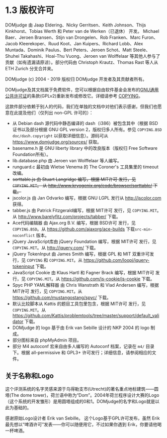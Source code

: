 # 1.3 版权许可

DOMjudge 由 Jaap Eldering、Nicky Gerritsen、Keith Johnson、Thijs Kinkhorst、Tobias Werth 和 Peter van de Werken（已退休） 开发。 Michael Baer、Jeroen Bransen、Stijn van Drongelen、Rob Franken、Marc Furon、Jacob Kleerekoper、Ruud Koot、Jan Kuipers、Richard Lobb、Alex Muntada、Dominik Paulus、Bert Peters、Jeroen Schot、Matt Steele、Shuhei Takahashi、Hoai-Thu Vuong、Jeroen van Wolffelaar 等其他人参与了贡献（如有遗漏请原谅）。部分代码由 Christoph Krautz、Thomas Rast 等人从 ETH Zurich 分支合并来。

DOMjudge (c) 2004 - 2019 版权归 DOMjudge 开发者及其贡献者所有。

DOMjudge及其文档属于免费软件，您可以根据自由软件基金会发布的[GNU通用公共许可证](http://www.gnu.org/copyleft/gpl.html)的条款(GPLv2)重新发布或修改它。详细请参考 [COPYING](https://github.com/DOMjudge/domjudge/blob/master/COPYING)。

这款件部分依赖于别人的代码，我们在单独的文档中对他们表示感谢，但我们也愿意在此提及他们（仅列出 non-GPL 许可的）：

* 从 Debian dash 源代码中静态编译的 dash（i386）被包含其中（根据 BSD 证书以及部分根据 GNU GPL version 2，版权归多人所有。参见 `COPYING.BSD doc/dash.copyright` 以获取详细信息）。源码可从 https://www.domjudge.org/sources/ 获取。
* basename.h 是 GNU liberty library 中的改良版本（版权归 Free Software Foundation所有）。
* lib.database.php 由 Jeroen van Wolffelaar 等人编写。
* runguard.c 最初由 Wietse Venema 的 The Coroner's 工具集里的 timeout 改编。
* ~~sorttable.js 由 Stuart Langridge 编写，根据 MIT许可 发行，见 `COPYING.MIT`。 从 http://www.kryogenix.org/code/browser/sorttable/ 下载。~~
* jscolor.js 由 Jan Odvarko 编写，根据 GNU LGPL 发行从 <http://jscolor.com> 获得。
* tabber.js 由 Patrick Fitzgerald编写，根据 MIT许可 发行，见 `COPYING.MIT`。从 <http://www.barelyfitz.com/projects/tabber/> 下载。
* Ace代码编辑器 由 Ajax.org B.V. 编写，根据 BSD许可 发行，见 `COPYING.BSD`。从 <https://github.com/ajaxorg/ace-builds> 下载`src-min-noconflict` 版本。
* jQuery JavaScript库由 jQuery Foundation 编写，根据 MIT许可 发行，见 `COPYING.MIT`。从 <http://jquery.com/> 下载。
* jQuery TokenInput 由 James Smith 编写，根据 GPL 和 MIT 双重许可发行，见 `COPYING` 和 `COPYING.MIT`。从 <https://github.com/loopj/jquery-tokeninput> 下载。
* JavaScript Cookie 由 Klaus Hartl 和 Fagner Brack 编写，根据 MIT许可 发行，见 `COPYING.MIT`。从 <https://github.com/js-cookie/js-cookie> 下载。
* Spyc PHP YAML解释器 由 Chris Wanstrath 和 Vlad Andersen 编写，根据 MIT许可 发行，见 `COPYING.MIT`。从 <https://github.com/mustangostang/spyc/> 下载。
* 默认比较脚本从 Kattis 的题目工具包里包含，根据 MIT许可 发行，见 `COPYING.MIT`。从 <https://github.com/Kattis/problemtools/tree/master/support/default_validator> 下载。
* DOMjudge 的 logo 基于由 Erik van Sebille 设计的 NKP 2004 的 logo 制成。
* 部分图标来自 phpMyAdmin 项目。
* 部分 M4 autoconf 宏来自由多人编写的 Autoconf 档案，记录在 `m4/` 目录下。根据 all-permissive 和 GPL3+ 许可发行；详细信息，请参阅相应的文件。

## 关于名称和Logo

这个评测系统的名字灵感来源于乌得勒支市(Utrecht)的著名重点地标建筑——圆塔(The dome tower)，荷兰语中称为“Dom”。2004年荷兰程序设计大赛的Logo（这个系统的开发雏形）是用圆塔组成的0和1。DOMjudge的名字和Logo就是以此为基础的。

感谢原始Logo设计者 Erik van Sebille。 这个Logo基于GPL许可发布，虽然 Erik 最先想以“啤酒许可”发表——你可以随便用它，不过如果你遇到 Erik，你要请他喝一杯啤酒。

